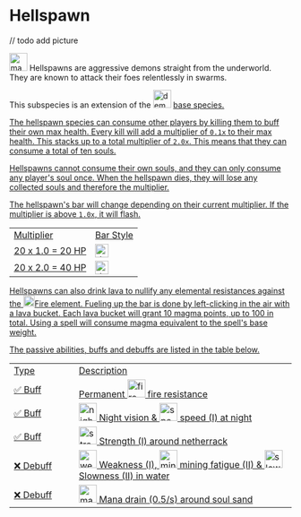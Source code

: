 # Hellspawn

// todo add picture

<img src="item_magma_cream.png" alt="magma_cream" width="32" style="inline" title="Magma Cream"/> Hellspawns are aggressive demons straight from the underworld. They are known to attack their foes relentlessly in swarms.

<tip>This subspecies is an extension of the <img src="item_fire_charge.png" alt="demon_icon" width="32" style="inline" title="Demon Icon"/> <a href="Demon.md"/> base species.</tip>

<chapter title="Key Ability">

The hellspawn species can consume other players by killing them to buff their own max health.
Every kill will add a multiplier of `0.1x` to their max health.
This stacks up to a total multiplier of `2.0x`.
This means that they can consume a total of ten souls.

Hellspawns cannot consume their own souls, and they can only consume any player's soul once.
When the hellspawn dies, they will lose any collected souls and therefore the multiplier.

The hellspawn's bar will change depending on their current multiplier. If the multiplier is above `1.0x`, it will flash.

<table>
    <tr>
        <td>Multiplier</td>
        <td>Bar Style</td>
    </tr>
    <tr>
        <td>20 x 1.0 = 20 HP</td>
        <td><img src="demon_bar_1.png" alt="demon_bar" height="24" style="inline" title="Demon Bar"/></td>
    </tr>
    <tr>
        <td>20 x 2.0 = 40 HP</td>
        <td><img src="demon_bar_2.png" alt="demon_bar" height="24" style="inline" title="Demon Bar"/></td>
    </tr>
</table>

Hellspawns can also drink lava to nullify any elemental resistances against the <format color="IndianRed"><img src="element_fire.png" alt="element_fire" style="inline" width="20" title="Fire"/>Fire</format> element.
Fueling up the bar is done by left-clicking in the air with a lava bucket. Each lava bucket will grant 10 magma points, up to 100 in total. Using a spell will consume magma equivalent to the spell's base weight.

</chapter>

<chapter title="Passive Abilities">

The passive abilities, buffs and debuffs are listed in the table below.

<table>
    <tr>
        <td width="100">Type</td>
        <td>Description</td>
    </tr>
    <tr>
        <td>✅ Buff</td>
        <td>Permanent <img src="effect_fire_resistance.png" alt="fire_resistance_icon" width="32" style="inline" title="Fire resistance"/> fire resistance</td>
    </tr>
    <tr>
        <td>✅ Buff</td>
        <td><img src="effect_night_vision.png" alt="night_vision_icon" width="32" style="inline" title="Night vision"/> Night vision & <img src="effect_speed.png" alt="speed_icon" width="32" style="inline" title="Speed"/> speed (I) at night</td>
    </tr>
    <tr>
        <td>✅ Buff</td>
        <td><img src="effect_strength.png" alt="strength_icon" width="32" style="inline" title="Strength"/> Strength (I) around netherrack</td>
    </tr>
    <tr>
        <td>❌ Debuff</td>
        <td><img src="effect_weakness.png" alt="weakness_icon" width="32" style="inline" title="Weakness"/> Weakness (I), <img src="effect_mining_fatigue.png" alt="mining_fatigue_icon" width="32" style="inline" title="Mining Fatigue"/> mining fatigue (II) & <img src="effect_slowness.png" alt="slowness_icon" width="32" style="inline" title="Slowness"/> Slowness (II) in water</td>
    </tr>
    <tr>
        <td>❌ Debuff</td>
        <td><img src="effect_mana.png" alt="mana_icon" width="32" style="inline" title="Mana"/> Mana drain (0.5/s) around soul sand</td>
    </tr>
</table>

</chapter>